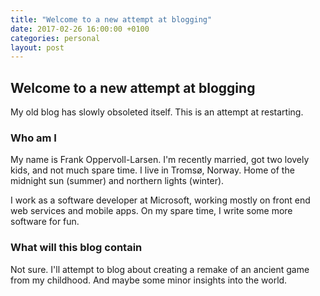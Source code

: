 ```yaml
---
title: "Welcome to a new attempt at blogging"
date: 2017-02-26 16:00:00 +0100
categories: personal
layout: post
---
```


## Welcome to a new attempt at blogging

My old blog has slowly obsoleted itself. This is an attempt at restarting.

### Who am I

My name is Frank Oppervoll-Larsen. I'm recently married, got two lovely kids,
and not much spare time. I live in Tromsø, Norway. Home of the midnight sun
(summer) and northern lights (winter).

I work as a software developer at Microsoft, working mostly on front end web
services and mobile apps. On my spare time, I write some more software for fun.

### What will this blog contain

Not sure. I'll attempt to blog about creating a remake of an ancient game from
my childhood. And maybe some minor insights into the world.
